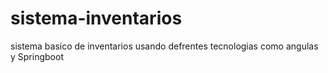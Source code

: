 # sistema-inventarios
sistema basico de inventarios usando defrentes tecnologias como angulas y Springboot
